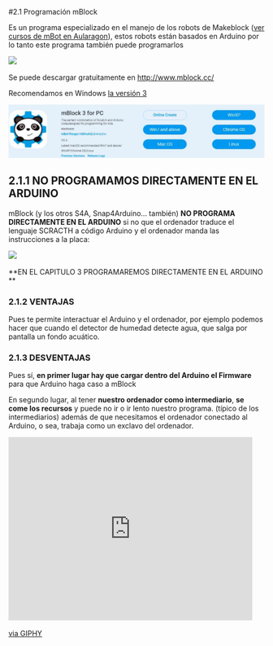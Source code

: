 #2.1 Programación mBlock

Es un programa especializado en el manejo de los robots de Makeblock ([ver cursos de mBot en Aularagon](https://catedu.gitbooks.io/robotica/content/)), estos robots están basados en Arduino por lo tanto este programa también puede programarlos

![](http://66.media.tumblr.com/d2949cd218d9678d77cdf61087beb616/tumblr_inline_nj1lt0pIeA1qmn7ka.jpg)

Se puede descargar gratuitamente en http://www.mblock.cc/

Recomendamos en Windows [la versión 3](http://www.mblock.cc/mblock-software/) 


![](/assets/MBLCCK.jpg)

## 2.1.1 NO PROGRAMAMOS DIRECTAMENTE EN EL ARDUINO
mBlock (y los otros S4A, Snap4Arduino... también) **NO PROGRAMA DIRECTAMENTE EN EL ARDUINO** si no que el ordenador traduce el lenguaje SCRACTH a código Arduino y el ordenador manda las instrucciones a la placa:

![](https://catedu.gitbooks.io/ensena-pensamiento-computacional-con-arduino/content/img/mbloc-arduino.png)

**EN EL CAPITULO 3 PROGRAMAREMOS DIRECTAMENTE EN EL ARDUINO **
### 2.1.2 VENTAJAS
Pues te permite interactuar el Arduino y el ordenador, por ejemplo podemos hacer que cuando el detector de humedad detecte agua, que salga por pantalla un fondo acuático.

### 2.1.3 DESVENTAJAS

Pues sí, **en primer lugar hay que cargar dentro del Arduino el Firmware** para que Arduino haga caso a mBlock

En segundo lugar, al tener **nuestro ordenador como intermediario**, **se come los recursos** y puede no ir o ir lento nuestro programa. (típico de los intermediarios) además de que necesitamos el ordenador conectado al Arduino, o sea, trabaja como un exclavo del ordenador.

<iframe src="https://giphy.com/embed/3ohhwBo4gMSdzmjJaU" width="480" height="360" frameBorder="0" class="giphy-embed" allowFullScreen></iframe><p><a href="https://giphy.com/gifs/3ohhwBo4gMSdzmjJaU">via GIPHY</a></p>
